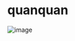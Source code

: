 # quanquan
![image](https://github.com/liqungang/liqungang/tree/master/liqungang/quanquan/Images/1.jpg) 